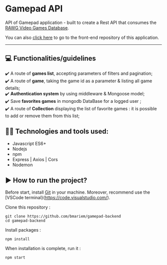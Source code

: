 # Gamepad API

API of Gamepad application - built to create a Rest API that consumes the [RAWG Video Games Database](https://api.rawg.io/docs/).

You can also [click here](https://github.com/bmariem/gamepad) to go to the front-end repository of this application.<hr>

## 💻 Functionalities/guidelines

✔️ A route of **games list**, accepting parameters of filters and pagination;<br>
✔️ A route of **game**, taking the game id as a parameter & listing all game details;<br>
✔️ **Authentication system** by using middleware & Mongoose model;<br>
✔️ Save **favorites games** in mongodb DataBase for a logged user ;<br>
✔️ A route of **Collection** displaying the list of favorite games : it is possible to add or remove them from this list;<br>

## 👩‍💻 Technologies and tools used:

- Javascript ES6+
- Nodejs
- npm
- Express | Axios | Cors
- Nodemon

## ▶️ How to run the project?

Before start, install [Git](https://git-scm.com/) in your machine.
Moreover, recommend use the [VSCode terminal}(https://code.visualstudio.com/).

Clone this repository :

```
git clone https://github.com/bmariem/gamepad-backend
cd gamepad-backend
```

Install packages :

```
npm install
```

When installation is complete, run it :

```
npm start
```
